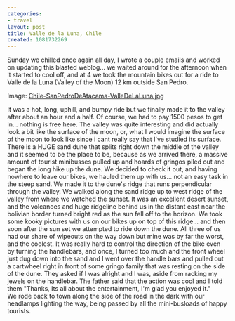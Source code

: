 ```yaml
---
categories:
- travel
layout: post
title: Valle de la Luna, Chile
created: 1081732269
---
```

Sunday we chilled once again all day, I wrote a couple emails and worked on updating this blasted weblog... we waited around for the afternoon when it started to cool off, and at 4 we took the mountain bikes out for a ride to Valle de la Luna (Valley of the Moon) 12 km outside San Pedro.    

Image: <a href="http://club.telepolis.com/jrguitar21/destinations/south_america2004/Chile-SanPedroDeAtacama-ValleDeLaLuna.jpg">Chile-SanPedroDeAtacama-ValleDeLaLuna.jpg</a>   

It was a hot, long, uphill, and bumpy ride but we finally made it to the valley after about an hour and a half. Of course, we had to pay 1500 pesos to get in... nothing is free here. The valley was quite interesting and did actually look a bit like the surface of the moon, or, what I would imagine the surface of the moon to look like since i cant really say that I've studied its surface. There is a HUGE sand dune that splits right down the middle of the valley and it seemed to be the place to be, because as we arrived there, a massive amount of tourist minibusses pulled up and hoards of gringos piled out and began the long hike up the dune.  We decided to check it out, and having nowhere to leave our bikes, we hauled them up with us... not an easy task in the steep sand. We made it to the dune's ridge that runs perpendicular through the valley.  We walked along the sand ridge up to west ridge of the valley from where we watched the sunset.  It was an excellent desert sunset, and the volcanoes and huge ridgeline behind us in the distant east near the bolivian border turned bright red as the sun fell off to the horizon. We took some kooky pictures with us on our bikes up on top of this ridge... and then soon after the sun set we attempted to ride down the dune.  All three of us had our share of wipeouts on the way down but mine was by far the worst, and the coolest.  It was really hard to control the direction of the bike even by turning the handlebars, and once, I turned too much and the front wheel just dug down into the sand and I went over the handle bars and pulled out a cartwheel right in front of some gringo family that was resting on the side of the dune.  They asked if I was alright and I was, aside from racking my jewels on the handlebar. The father said that the action was cool and I told them "Thanks, Its all about the entertainment, I'm glad you enjoyed it." <br />We rode back to town along the side of the road in the dark with our headlamps lighting the way, being passed  by all the mini-busloads of happy tourists.   
